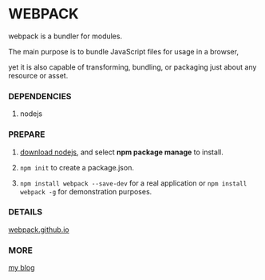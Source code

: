 # WEBPACK

  webpack is a bundler for modules. 

  The main purpose is to bundle JavaScript files for usage in a browser, 

  yet it is also capable of transforming, bundling, or packaging just about any resource or asset.

### DEPENDENCIES

  1. nodejs

### PREPARE

  1. [download nodejs](http://nodejs.cn/), and select **npm package manage** to install.

  2. `npm init` to create a package.json.

  3. `npm install webpack --save-dev` for a real application or `npm install webpack -g` for demonstration purposes.

### DETAILS

  [webpack.github.io](http://webpack.github.io/docs/usage.html)

### MORE

  [my blog]()